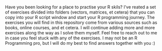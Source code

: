 Have you been looking for a place to practise your R skils? I've reated a set of exercises divided into folders (vectors, matrices, et cetera) that you can copy into your R script window and start your R programming journey. The exercises you will find in this repository come from various sources such as books, online courses, and et cetera. I will continue adding more and more exercises along the way as I solve them myself. Feel free to reach out to me in case you feel stuck with any of the exercises. I may not be an R Programming pro, but I will do my best to find answers together with you :) 
